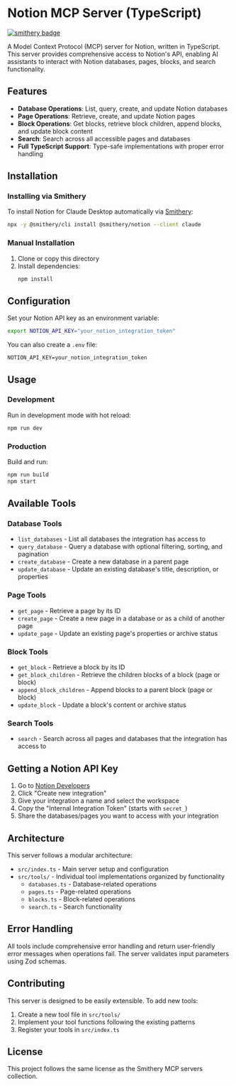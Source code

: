 # Notion MCP Server (TypeScript)

[![smithery badge](https://smithery.ai/badge/@smithery/notion)](https://smithery.ai/server/@smithery/notion)

A Model Context Protocol (MCP) server for Notion, written in TypeScript. This server provides comprehensive access to Notion's API, enabling AI assistants to interact with Notion databases, pages, blocks, and search functionality.

## Features

- **Database Operations**: List, query, create, and update Notion databases
- **Page Operations**: Retrieve, create, and update Notion pages
- **Block Operations**: Get blocks, retrieve block children, append blocks, and update block content
- **Search**: Search across all accessible pages and databases
- **Full TypeScript Support**: Type-safe implementations with proper error handling

## Installation

### Installing via Smithery

To install Notion for Claude Desktop automatically via [Smithery](https://smithery.ai/server/@smithery/notion):

```bash
npx -y @smithery/cli install @smithery/notion --client claude
```

### Manual Installation
1. Clone or copy this directory
2. Install dependencies:
   ```bash
   npm install
   ```

## Configuration

Set your Notion API key as an environment variable:

```bash
export NOTION_API_KEY="your_notion_integration_token"
```

You can also create a `.env` file:

```
NOTION_API_KEY=your_notion_integration_token
```

## Usage

### Development

Run in development mode with hot reload:

```bash
npm run dev
```

### Production

Build and run:

```bash
npm run build
npm start
```

## Available Tools

### Database Tools

- `list_databases` - List all databases the integration has access to
- `query_database` - Query a database with optional filtering, sorting, and pagination
- `create_database` - Create a new database in a parent page
- `update_database` - Update an existing database's title, description, or properties

### Page Tools

- `get_page` - Retrieve a page by its ID
- `create_page` - Create a new page in a database or as a child of another page
- `update_page` - Update an existing page's properties or archive status

### Block Tools

- `get_block` - Retrieve a block by its ID
- `get_block_children` - Retrieve the children blocks of a block (page or block)
- `append_block_children` - Append blocks to a parent block (page or block)
- `update_block` - Update a block's content or archive status

### Search Tools

- `search` - Search across all pages and databases that the integration has access to

## Getting a Notion API Key

1. Go to [Notion Developers](https://developers.notion.com/)
2. Click "Create new integration"
3. Give your integration a name and select the workspace
4. Copy the "Internal Integration Token" (starts with `secret_`)
5. Share the databases/pages you want to access with your integration

## Architecture

This server follows a modular architecture:

- `src/index.ts` - Main server setup and configuration
- `src/tools/` - Individual tool implementations organized by functionality
  - `databases.ts` - Database-related operations
  - `pages.ts` - Page-related operations
  - `blocks.ts` - Block-related operations
  - `search.ts` - Search functionality

## Error Handling

All tools include comprehensive error handling and return user-friendly error messages when operations fail. The server validates input parameters using Zod schemas.

## Contributing

This server is designed to be easily extensible. To add new tools:

1. Create a new tool file in `src/tools/`
2. Implement your tool functions following the existing patterns
3. Register your tools in `src/index.ts`

## License

This project follows the same license as the Smithery MCP servers collection.
